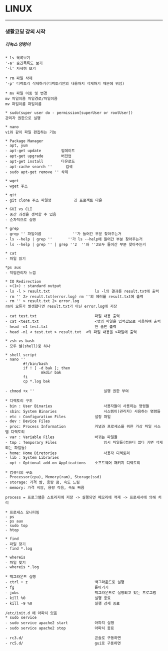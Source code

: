 

# LINUX
___________________________________________________________________________________________________________________________________________________________________________________
### 생활코딩 강의 시작

##### 리눅스 명령어

	* ls 목록보기
	'-a' 숨긴목록도 보기
	'-l' 자세히 보기
	
	* rm 파일 삭제
	'-p' 디렉토리 삭제하기(디렉토리안의 내용까지 삭제하기 때문에 위험)
	
	* mv 파일 이동 및 변경
	mv 파일이름 파일경로/파일이름
	mv 파일이름 파일이름
	
	* sudo(super user do - permission[superUser or rootUser])
	관리자 권한으로 실행
	
	* nano
	vi와 같이 파일 편집하는 기능
	
	* Package Manager
	- apt, yum
	- apt-get update         업데이트
	- apt-get upgrade        버전업
	- apt-get install        다운로드
	- apt-cache search ''      검색
	- sudo apt-get remove '' 삭제

	* wget
	- wget 주소
	
	* git
	- git clone 주소 파일명 			깃 프로젝트 다운
	
	* GUI vs CLI
	- 중간 과정을 생략할 수 있음
	- 순차적으로 실행
	
	* grep
	- grep '' 파일이름				''가 들어간 부분 찾아주는거
	- ls --help | grep ''	 	''가 ls --help에 들어간 부분 찾아주는거
	- ls --help | grep '' | grep ''2  ''와 ''2모두 들어간 부분 찾아주는거
	
	* cat
	- 파일 읽기
	
	*ps aux 
	- 작업관리자 느낌
	
	* IO Redirection
	- >(1>) : standard output
	- ls -l > result.txt 					ls -l의 결과를 result.txt에 출력
	- rm '' 2> result.txt(error.log) rm ''의 에러를 result.txt에 출력
	- rm '' > result.txt 2> error.log 
	rm이 오류가 발생했다면 result.txt가 아닌 error.log에 저장
	
	- cat test.txt							파일 내용 출력
	- cat <test.txt							<옆의 파일을 입력값으로 사용하여 출력
	- head -n1 test.txt						한 줄만 출력
	- head -n1 < test.txt > result.txt	<의 파일 내용을 >파일에 출력
	
	* zsh vs bash
	- 모두 쉘(shell)중 하나 
	
	* shell script
	- nano ''
			#!/bin/bash
			if ! [ -d bak ]; then
					mkdir bak
			fi
			cp *.log bak
			
	- chmod +x ''								실행 권한 부여
	
	* 디렉토리 구조
	- bin : User Binaries 						사용자들이 사용하는 명령들
	- sbin: System Binaries 					시스템이(관리자) 사용하는 명령들
	- etc :	Configuration Files 			설정 파일
	- dev : Device Files
	- proc: Process Information				커널과 프로세스를 위한 가상 파일 시스템 디렉토리
	- var : Variable Files 					바뀌는 파일들
	- tmp : Temporary Files 					임시 파일들(컴퓨터 껐다 키면 삭제되는 파일들)
	- home: Home Diretories 					사용자 디렉토리
	- lib : System Libraries
	- opt : Optional add-on Applications	소프트웨어 패키지 디렉토리
	
	* 컴퓨터의 구조
	- Processor(cpu), Memory(ram), Storage(ssd)
	- storage: 가격 쌈, 용량 큼, 속도 느림
	- memory: 가격 비쌈, 용량 작음, 속도 빠름
	
	process = 프로그램은 스토리지에 저장 -> 실행되면 메모리에 적재 -> 프로세서에 의해 처리
	
	* 프로세스 모니터링
	- ps 
	- ps aux
	- sudo top
	- htop
		
	* find
	- 파일 찾기
	- find *.log
	
	* whereis
	- 파일 찾기 
	- whereis *.log
	
	* 백그라운드 실행
	- ctrl + z								백그라운드로 실행
	- fg 									돌아기기
	- jobs									백그라운드로 실행되고 있는 프로그램
	- kill %0								실행 종료
	- kill -9 %0							실행 강제 종료
	
	/etc/init.d 에 아파치 있음
	* sudo service 
	- sudo service apache2 start			아파치 실행
	- sudo service apache2 stop				아파치 종료
	
	- rc3.d/  								콘솔로 구동하면 
	- rc5.d/								gui로 구동하면
	
	
	
	
	
	
	
	
	
	